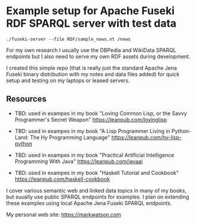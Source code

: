 # Example setup for Apache Fuseki RDF SPARQL server with test data

    ./fuseki-server --file RDF/sample_news.nt /news

For my own research I usually use the DBPedia and WikiData SPARQL endpoints but I also need to serve my own RDF assets during development.

I created this simple repo (that is really just the standard Apache Jena Fuseki binary distribution with my notes and data files added) for quick setup and testing on my laptops or leased servers.

## Resources

- TBD: used in exampes in my book "Loving Common Lisp, or the Savvy Programmer's Secret Weapon" https://leanpub.com/lovinglisp

- TBD: used in exampes in my book "A Lisp Programmer Living in Python-Land: The Hy Programming Language" https://leanpub.com/hy-lisp-python

- TBD: used in exampes in my book "Practical Artificial Intelligence Programming With Java" https://leanpub.com/javaai
- TBD: used in exampes in my book "Haskell Tutorial and Cookbook" https://leanpub.com/haskell-cookbook

I cover various semantic web and linked data topics in many of my books, but suually use public SPARQL endpoints for examples. I plan on extending these examples using local Apache Jena Fuseki SPARQL endpoints.

My personal web site: https://markwatson.com
